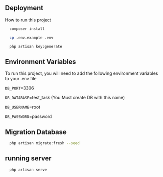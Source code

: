 ## Deployment

How to run this project 

```bash
  composer install
```

```bash
  cp .env.example .env
```

```bash
  php artisan key:generate
```

## Environment Variables

To run this project, you will need to add the following environment variables to your .env file

`DB_PORT`=3306

`DB_DATABASE`=test_task (You Must create DB with this name)

`DB_USERNAME`=root

`DB_PASSWORD`=password

## Migration Database

```bash
  php artisan migrate:fresh --seed
```

## running server

```bash
  php artisan serve
```

